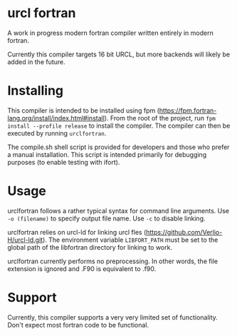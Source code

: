 # urcl fortran
A work in progress modern fortran compiler written entirely in modern fortran.

Currently this compiler targets 16 bit URCL, but more backends will likely be added in the future.

# Installing
This compiler is intended to be installed using fpm (https://fpm.fortran-lang.org/install/index.html#install). From the root of the project, run `fpm install --profile release` to install the compiler. The compiler can then be executed by running `urclfortran`.

The compile.sh shell script is provided for developers and those who prefer a manual installation. This script is intended primarily for debugging purposes (to enable testing with ifort).

# Usage
urclfortran follows a rather typical syntax for command line arguments. Use `-o (filename)` to specify output file name. Use `-c` to disable linking.

urclfortran relies on urcl-ld for linking urcl fles (https://github.com/Verlio-H/urcl-ld.git). The environment variable `LIBFORT_PATH` must be set to the global path of the libfortran directory for linking to work.

urclfortran currently performs no preprocessing. In other words, the file extension is ignored and .F90 is equivalent to .f90.

# Support
Currently, this compiler supports a very very limited set of functionality. Don't expect most fortran code to be functional.